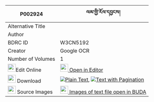 |P002924|ལམ་གྱི་རོལ་དབྱངས། 
| --- | --- 
|Alternative Title |
|Author | 
|BDRC ID | W3CN5192
|Creator | Google OCR
|Number of Volumes| 1
|<img width="25" src="https://img.icons8.com/color/25/000000/edit-property.png">Edit Online| [<img width="25" src="https://avatars.githubusercontent.com/u/45091458?s=200&v=4"> Open in Editor](http://editor.openpecha.org/P002924)
|<img width="25" src="https://img.icons8.com/fluent/48/000000/download-2.png"/>  Download | [![](https://img.icons8.com/color/20/000000/txt.png)Plain Text](https://github.com/Openpecha/P002924/releases/download/v1/lam_gyi_rol_yang_plain_P002924.zip), [![](https://img.icons8.com/color/20/000000/txt.png)Text with Pagination](https://github.com/Openpecha/P002924/releases/download/v1/lam_gyi_rol_yang_pages_P002924.zip)
|<img width="25" src="https://img.icons8.com/plasticine/100/000000/pictures-folder.png"/>  Source Images | [<img width="25" src="https://library.bdrc.io/icons/BUDA-small.svg"> Images of text file open in BUDA](https://library.bdrc.io/show/bdr:W3CN5192)